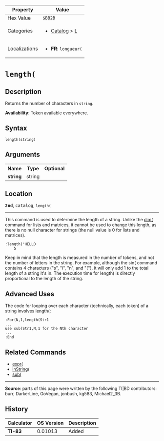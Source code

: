 | Property      | Value |
|---------------|-------|
| Hex Value     | `$BB2B`|
| Categories    | <ul><li>[Catalog](<../categories/Catalog.md>) > [L](<../categories/Catalog.md#L>)</li></ul> |
| Localizations | <ul><li><b>FR</b>: `longueur(`</li></ul> |

# `length(`

## Description
Returns the number of characters in `string`.


<b>Availability</b>: Token available everywhere.

## Syntax
`length(string)`

## Arguments
<table>
<tr><th>Name</th><th>Type</th><th>Optional</th></tr>

<tr><td><b>string</b></td><td>string</td><td></td></tr>

</table>

## Location
<tt><kbd><b>2nd</b></kbd></tt>, <kbd>catalog</kbd>, `length(`
<hr>

This command is used to determine the length of a string. Unlike the [dim(](dim\(.md) command for lists and matrices, it cannot be used to change this length, as there is no null character for strings (the null value is 0 for lists and matrices).

```ti-basic
:length("HELLO
    5
```

Keep in mind that the length is measured in the number of tokens, and not the number of letters in the string. For example, although the sin( command contains 4 characters ("s", "i", "n", and "("), it will only add 1 to the total length of a string it's in. The execution time for length( is directly proportional to the length of the string.

## Advanced Uses

The code for looping over each character (technically, each token) of a string involves length(:

```ti-basic
:For(N,1,length(Str1
...
use sub(Str1,N,1 for the Nth character
...
:End
```

## Related Commands

*   [expr(](expr\(.md)
*   [inString(](inString\(.md)
*   [sub(](sub\(.md)

* * *

**Source**: parts of this page were written by the following TI|BD contributors: burr, DarkerLine, GoVegan, jonbush, kg583, Michael2_3B.

## History
| Calculator | OS Version | Description |
|------------|------------|-------------|
| <b>TI-83</b> | 0.01013 | Added |


